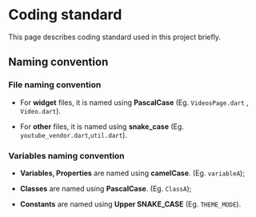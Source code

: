 # Coding standardThis page describes coding standard used in this project briefly. ## Naming convention### File naming convention- For **widget** files, it is named using **PascalCase** (Eg. `VideosPage.dart` , `Video.dart`).- For **other** files, it is named using **snake_case** (Eg. `youtube_vendor.dart`,`util.dart`).### Variables naming convention- **Variables, Properties** are named using **camelCase**. (Eg. `variableA`);- **Classes** are named using **PascalCase**. (Eg. `ClassA`);- **Constants** are named using **Upper SNAKE_CASE** (Eg. `THEME_MODE`).